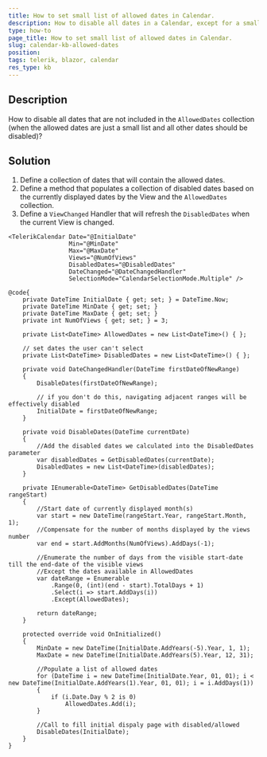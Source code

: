 ```yaml
---
title: How to set small list of allowed dates in Calendar.
description: How to disable all dates in a Calendar, except for a small list of allowed dates.
type: how-to
page_title: How to set small list of allowed dates in Calendar.
slug: calendar-kb-allowed-dates
position: 
tags: telerik, blazor, calendar
res_type: kb
---
```



## Description

How to disable all dates that are not included in the `AllowedDates` collection (when the allowed dates are just a small list and all other dates should be disabled)? 

## Solution

1. Define a collection of dates that will contain the allowed dates.
1. Define a method that populates a collection of disabled dates based on the currently displayed dates by the View and the `AllowedDates` collection.
1. Define a `ViewChanged` Handler that will refresh the `DisabledDates` when the current View is changed.

````CSHTML
<TelerikCalendar Date="@InitialDate"
                 Min="@MinDate"
                 Max="@MaxDate"
                 Views="@NumOfViews"
                 DisabledDates="@DisabledDates"
                 DateChanged="@DateChangedHandler"
                 SelectionMode="CalendarSelectionMode.Multiple" />

@code{
    private DateTime InitialDate { get; set; } = DateTime.Now;
    private DateTime MinDate { get; set; }
    private DateTime MaxDate { get; set; }
    private int NumOfViews { get; set; } = 3;

    private List<DateTime> AllowedDates = new List<DateTime>() { };

    // set dates the user can't select
    private List<DateTime> DisabledDates = new List<DateTime>() { };

    private void DateChangedHandler(DateTime firstDateOfNewRange)
    {
        DisableDates(firstDateOfNewRange);

        // if you don't do this, navigating adjacent ranges will be effectively disabled
        InitialDate = firstDateOfNewRange;
    }

    private void DisableDates(DateTime currentDate)
    {
        //Add the disabled dates we calculated into the DisabledDates parameter
        var disabledDates = GetDisabledDates(currentDate);
        DisabledDates = new List<DateTime>(disabledDates);
    }
 
    private IEnumerable<DateTime> GetDisabledDates(DateTime rangeStart)
    {
        //Start date of currently displayed month(s)
        var start = new DateTime(rangeStart.Year, rangeStart.Month, 1);
        //Compensate for the number of months displayed by the views number
        var end = start.AddMonths(NumOfViews).AddDays(-1);

        //Enumerate the number of days from the visible start-date till the end-date of the visible views
        //Except the dates available in AllowedDates
        var dateRange = Enumerable
            .Range(0, (int)(end - start).TotalDays + 1)
            .Select(i => start.AddDays(i))
            .Except(AllowedDates);

        return dateRange;
    }

    protected override void OnInitialized()
    {
        MinDate = new DateTime(InitialDate.AddYears(-5).Year, 1, 1);
        MaxDate = new DateTime(InitialDate.AddYears(5).Year, 12, 31);

        //Populate a list of allowed dates
        for (DateTime i = new DateTime(InitialDate.Year, 01, 01); i < new DateTime(InitialDate.AddYears(1).Year, 01, 01); i = i.AddDays(1))
        {
            if (i.Date.Day % 2 is 0)
                AllowedDates.Add(i);
        }

        //Call to fill initial dispaly page with disabled/allowed
        DisableDates(InitialDate);
    }
}
````